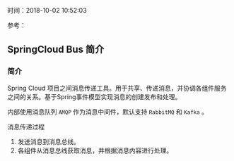 时间：2018-10-02 10:52:03 

参考：

## SpringCloud Bus 简介

### 简介

Spring Cloud 项目之间消息传递工具。用于共享、传递消息，并协调各组件服务之间的关系。基于Spring事件模型实现消息的创建发布和处理。

内部使用消息队列 `AMQP` 作为消息中间件，默认支持 `RabbitMQ` 和 `Kafka` 。

消息传递过程

1. 发送消息到消息总线。
2. 各组件从消息总线获取消息，并根据消息内容进行处理。
